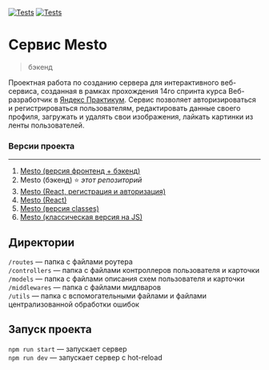 [![Tests](../../actions/workflows/tests-13-sprint.yml/badge.svg)](../../actions/workflows/tests-13-sprint.yml) [![Tests](../../actions/workflows/tests-14-sprint.yml/badge.svg)](../../actions/workflows/tests-14-sprint.yml)

# **Cервис Mesto**
> бэкенд

Проектная работа по созданию сервера для интерактивного веб-сервиса, созданная в рамках прохождения 14го спринта курса Веб-разработчик в [Яндекс Практикум](https://practicum.yandex.ru "сервис онлайн-образования"). Сервис позволяет авторизироваться и регистрироваться пользователям, редактировать данные своего профиля, загружать и удалять свои изображения, лайкать картинки из ленты пользователей.

### **Версии проекта**
***
1. [Mesto (версия фронтенд + бэкенд)](https://github.com/alexfinokhin/react-mesto-api-full-gha)
2. Mesto (бэкенд) :star: *этот репозиторий*
3. [Mesto (React, регистрация и авторизация)](https://github.com/alexfinokhin/react-mesto-auth)
4. [Mesto (React)](https://github.com/alexfinokhin/mesto-react)
5. [Mesto (версия classes)](https://github.com/alexfinokhin/mesto)
6. [Mesto (классическая версия на JS)](https://github.com/alexfinokhin/mesto-classic)

## Директории

`/routes` — папка с файлами роутера  
`/controllers` — папка с файлами контроллеров пользователя и карточки   
`/models` — папка с файлами описания схем пользователя и карточки  
`/middlewares` — папка с файлами мидлваров  
`/utils` — папка с вспомогательными файлами и файлами централизованной обработки ошибок

## Запуск проекта

`npm run start` — запускает сервер   
`npm run dev` — запускает сервер с hot-reload
